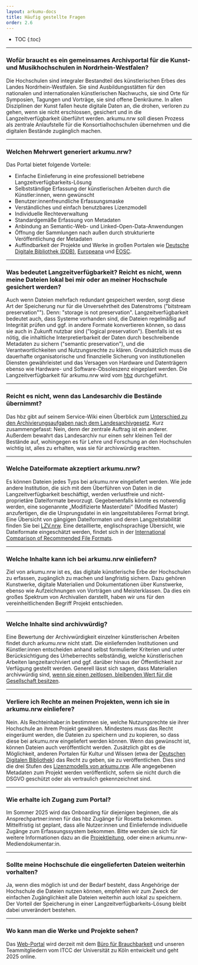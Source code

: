 ```yaml
---
layout: arkumu-docs
title: Häufig gestellte Fragen
order: 2.6
---
```


* TOC
{:toc}

----

### Wofür braucht es ein gemeinsames Archivportal für die Kunst- und Musikhochschulen in Nordrhein-Westfalen? 

Die Hochschulen sind integraler Bestandteil des künstlerischen Erbes des Landes Nordrhein-Westfalen. Sie sind Ausbildungsstätten für den nationalen und internationalen künstlerischen Nachwuchs, sie sind Orte für Symposien, Tagungen und Vorträge, sie sind offene Denkräume. In allen Disziplinen der Kunst fallen heute digitale Daten an, die drohen, verloren zu gehen, wenn sie nicht erschlossen, gesichert und in die Langzeitverfügbarkeit überführt werden. arkumu.nrw soll diesen Prozess als zentrale Anlaufstelle für die Konsortialhochschulen übernehmen und die digitalen Bestände zugänglich machen.

----

### Welchen Mehrwert generiert arkumu.nrw?

Das Portal bietet folgende Vorteile:
- Einfache Einlieferung in eine professionell betriebene Langzeitverfügbarkeits-Lösung
- Selbstständige Erfassung der künstlerischen Arbeiten durch die Künstler:innen, wenn gewünscht
- Benutzer:innenfreundliche Erfassungsmaske
- Verständliches und einfach benutzbares Lizenzmodell
- Individuelle Rechteverwaltung
- Standardgemäße Erfassung von Metadaten
- Anbindung an Semantic-Web- und Linked-Open-Data-Anwendungen
- Öffnung der Sammlungen nach außen durch strukturierte Veröffentlichung der Metadaten
- Auffindbarkeit der Projekte und Werke in großen Portalen wie [Deutsche Digitale Bibliothek (DDB)](https://www.deutsche-digitale-bibliothek.de/), [Europeana](https://www.europeana.eu/) und [EOSC](https://eosc.eu/).

----

### Was bedeutet Langzeitverfügbarkeit? Reicht es nicht, wenn meine Dateien lokal bei mir oder an meiner Hochschule gesichert werden? 

Auch wenn Dateien mehrfach redundant gespeichert werden, sorgt diese Art der Speicherung nur für die Unversehrtheit des Datenstroms ("bitstream preservation""). Denn: "storage is not preservation". Langzeitverfügbarkeit bedeutet auch, dass Systeme vorhanden sind, die Dateien regelmäßig auf Integrität prüfen und ggf. in andere Formate konvertieren können, so dass sie auch in Zukunft nutzbar sind ("logical preservation"). Ebenfalls ist es nötig, die inhaltliche Interpretierbarkeit der Daten durch beschreibende Metadaten zu sichern ("semantic preservation"), und die Verantwortlichkeiten und Nutzungsrechte zu klären. Grundsätzlich muss die dauerhafte organisatorische und finanzielle Sicherung von institutionellen Diensten gewährleistet und das Versagen von Hardware und Datenträgern ebenso wie Hardware- und Software-Obsoleszenz eingeplant werden. Die Langzeitverfügbarkeit für arkumu.nrw wird vom [hbz](https://www.hbz-nrw.de/produkte/langzeitverfuegbarkeit) durchgeführt.


----

### Reicht es nicht, wenn das Landesarchiv die Bestände übernimmt?

Das hbz gibt auf seinem Service-Wiki einen Überblick zum [Unterschied zu den Archivierungsaufgaben nach dem Landesarchivgesetz](https://service-wiki.hbz-nrw.de/spaces/LLZV/pages/1084493133/Archivierung+und+LZV+Einordnung+Unterscheidung+und+rechtliche+Aspekte). Kurz zusammengefasst: Nein, denn der zentrale Auftrag ist ein anderer. Außerdem bewahrt das Landesarchiv nur einen sehr kleinen Teil der Bestände auf, wohingegen es für Lehre und Forschung an den Hochschulen wichtig ist, alles zu erhalten, was sie für archivwürdig erachten.



----

### Welche Dateiformate akzeptiert arkumu.nrw? 

Es können Dateien jedes Typs bei arkumu.nrw eingeliefert werden. Wie jede andere Institution, die sich mit dem Überführen von Daten in die Langzeitverfügbarkeit beschäftigt, werden verlustfreie und nicht-proprietäre Dateiformate bevorzugt. Gegebenenfalls könnte es notwendig werden, eine sogenannte „Modifizierte Masterdatei“ (Modified Master) anzufertigen, die die Ursprungsdatei in ein langzeitstabileres Format bringt. Eine Übersicht von gängigen Dateiformaten und deren Langzeitstabilität finden Sie bei [LZV.nrw](https://www.lzv.nrw/dateiformate). Eine detaillierte, englischsprachige Übersicht, wie Dateiformate eingeschätzt werden, findet sich in der [International Comparison of Recommended File Formats](https://docs.google.com/spreadsheets/d/1XjEjFBCGF3N1spNZc1y0DG8_Uyw18uG2j8V2bsQdYjk/edit?gid=893099148#gid=893099148).

----

### Welche Inhalte kann ich bei arkumu.nrw einliefern?

Ziel von arkumu.nrw ist es, das digitale künstlerische Erbe der Hochschulen zu erfassen, zugänglich zu machen und langfristig sichern. Dazu gehören Kunstwerke, digitale Materialien und Dokumentationen über Kunstwerke, ebenso wie Aufzeichnungen von Vorträgen und Meisterklassen. Da dies ein großes Spektrum von Archivalien darstellt, haben wir uns für den vereinheitlichenden Begriff Projekt entschieden.

----

### Welche Inhalte sind archivwürdig? 

Eine Bewertung der Archivwürdigkeit einzelner künstlerischen Arbeiten findet durch arkumu.nrw nicht statt. Die einliefernden Institutionen und Künstler:innen entscheiden anhand selbst formulierter Kriterien und unter Berücksichtigung des Urheberrechts selbständig, welche künstlerischen Arbeiten langzeitarchiviert und ggf. darüber hinaus der Öffentlichkeit zur Verfügung gestellt werden. Generell lässt sich sagen, dass Materialien archivwürdig sind, 
[wenn sie einen zeitlosen, bleibenden Wert für die Gesellschaft besitzen](https://doi.org/10.5281/zenodo.15014805).

----

### Verliere ich Rechte an meinen Projekten, wenn ich sie in arkumu.nrw einliefere?

Nein. Als Rechteinhaber:in bestimmen sie, welche Nutzungsrechte sie ihrer Hochschule an ihrem Projekt gewähren. Mindestens muss das Recht eingeräumt werden, die Dateien zu speichern und zu kopieren, so dass diese bei arkumu.nrw eingeliefert werden können. Wenn das gewünscht ist, können Dateien auch veröffentlicht werden. Zusätzlich gibt es die Möglichkeit, anderen Portalen für Kultur und Wissen (etwa der [Deutschen Digitalen Bibliothek](https://www.deutsche-digitale-bibliothek.de/)) das Recht zu geben, sie zu veröffentlichen. Dies sind die drei Stufen des [Lizenzmodells von arkumu.nrw](/ressourcen/lizenzen). Alle angegebenen Metadaten zum Projekt werden veröffentlicht, sofern sie nicht durch die DSGVO geschützt oder als vertraulich gekennzeichnet sind.

----


### Wie erhalte ich Zugang zum Portal? 

Im Sommer 2025 wird das Onboarding für diejenigen beginnen, die als Ansprechpartner:innen für das hbz Zugänge für Rosetta bekommen. Mittelfristig ist geplant, dass alle Nutzer:innen und Einliefernde individuelle Zugänge zum Erfassungssystem bekommen. Bitte wenden sie sich für weitere Informationen dazu an die [Projektleitung](/projektstruktur/team), oder eine:n arkumu.nrw-Mediendokumentar:in.

----

### Sollte meine Hochschule die eingelieferten Dateien weiterhin vorhalten? 

Ja, wenn dies möglich ist und der Bedarf besteht, dass Angehörige der Hochschule die Dateien nutzen können, empfehlen wir zum Zweck der einfachen Zugänglichkeit alle Dateien weiterhin auch lokal zu speichern. Der Vorteil der Speicherung in einer Langzeitverfügbarkeits-Lösung bleibt dabei unverändert bestehen.

----

### Wo kann man die Werke und Projekte sehen? 

Das [Web-Portal](/technische-dokumentation/infrastruktur#web-portal) wird derzeit mit dem [Büro für Brauchbarkeit](https://www.brauchbarkeit.de/) und unseren Teammitgliedern vom ITCC der Universität zu Köln entwickelt und geht 2025 online.

